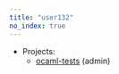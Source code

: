 ```yaml
---
title: "user132"
no_index: true
---
```


* Projects:
  * [ocaml-tests](/projects/ocaml-tests/) (admin)